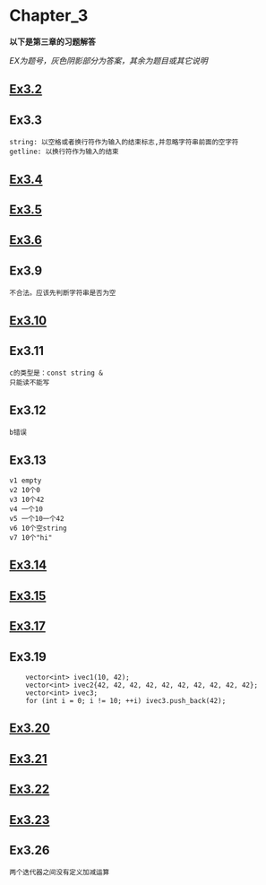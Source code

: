 # Chapter_3

**以下是第三章的习题解答**

*EX为题号，灰色阴影部分为答案，其余为题目或其它说明*

## [Ex3.2](./ex3_2.cpp)

## Ex3.3
```
string: 以空格或者换行符作为输入的结束标志,并忽略字符串前面的空字符
getline: 以换行符作为输入的结束
```

## [Ex3.4](./ex3_4.cpp)

## [Ex3.5](./ex3_5.cpp)

## [Ex3.6](./ex3_6.cpp)

## Ex3.9
```
不合法。应该先判断字符串是否为空
```

## [Ex3.10](./ex3_10.cpp)

## Ex3.11
```
c的类型是：const string &
只能读不能写
```

## Ex3.12
```
b错误
```

## Ex3.13
```
v1 empty
v2 10个0
v3 10个42
v4 一个10
v5 一个10一个42
v6 10个空string
v7 10个"hi"
```

## [Ex3.14](./3_14.cpp)

## [Ex3.15](./3_15.cpp)

## [Ex3.17](./3_17.cpp)

## Ex3.19
```
    vector<int> ivec1(10, 42);
    vector<int> ivec2{42, 42, 42, 42, 42, 42, 42, 42, 42, 42};
    vector<int> ivec3;
    for (int i = 0; i != 10; ++i) ivec3.push_back(42);
```

## [Ex3.20](./3_20.cpp)

## [Ex3.21](./3_21.cpp)

## [Ex3.22](./3_22.cpp)

## [Ex3.23](./3_23.cpp)

## Ex3.26
```
两个迭代器之间没有定义加减运算
```
